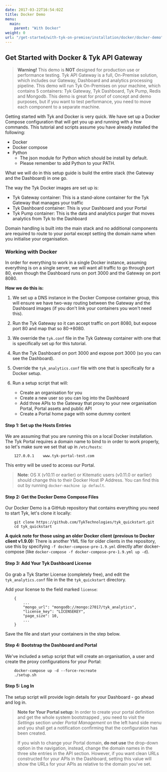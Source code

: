 ```yaml
---
date: 2017-03-22T16:54:02Z
title: Docker Demo
menu:
  main:
    parent: "With Docker"
weight: 0
url: "/get-started/with-tyk-on-premise/installation/docker/docker-demo"
---
```


## Get Started with Docker & Tyk API Gateway

> **Warning!** This demo is **NOT** designed for production use or performance testing. Tyk API Gateway is a full, On-Premise solution, which includes our  Gateway, Dashboard and analytics processing pipeline.
This demo will run Tyk On-Premises on your machine, which contains 5 containers: Tyk Gateway, Tyk Dashboard, Tyk Pump, Redis and Mongodb.
This demo is great for proof of concept and demo purposes, but if you want to test performance, you need to move each component to a separate machine.

Getting started with Tyk and Docker is very quick. We have set up a Docker Compose configuration that will get you up and running with a few commands. 
This tutorial and scripts assume you have already installed the following: 

*   Docker
*   Docker compose
*   Python
    *   The json module for Python which should be install by default.
    *   Please remember to add Python to your PATH.

What we will do in this setup guide is build the entire stack (the Gateway and the Dashboard) in one go.

The way the Tyk Docker images are set up is:

*   Tyk Gateway container: This is a stand-alone container for the Tyk Gateway that manages your traffic
*   Tyk Dashboard container: This is your Dashboard and your Portal
*   Tyk Pump container: This is the data and analytics purger that moves analytics from Tyk to the Dashboard

Domain handling is built into the main stack and no additional components are required to route to your portal except setting the domain name when you initialise your organisation.

### Working with Docker

In order for everything to work in a single Docker instance, assuming everything is on a single server, we will want all traffic to go through port 80, even though the Dashboard runs on port 3000 and the Gateway on port 8080.

**How we do this is:**

1.  We set up a DNS instance in the Docker Compose container group, this will ensure we have two-way routing between the Gateway and the Dashboard images (if you don't link your containers you won't need this).
2.  Run the Tyk Gateway so it can accept traffic on port 8080, but expose port 80 and map that so 80->8080.
3.  We override the `tyk.conf` file in the Tyk Gateway container with one that is specifically set up for this tutorial.
4.  Run the Tyk Dashboard on port 3000 and expose port 3000 (so you can see the Dashboard).
5.  Override the `tyk_analytics.conf` file with one that is specifically for a Docker setup.
6.  Run a setup script that will:
    
    *   Create an organisation for you
    *   Create a new user so you can log into the Dashboard
    *   Add three APIs to the Gateway that proxy to your new organisation Portal, Portal assets and public API
    *   Create a Portal home page with some dummy content

#### Step 1: Set up the Hosts Entries

We are assuming that you are running this on a local Docker installation. The Tyk Portal requires a domain name to bind to in order to work properly, so let's make sure we set that up in `/etc/hosts`:
```{.copyWrapper}
    127.0.0.1    www.tyk-portal-test.com
```

This entry will be used to access our Portal.

> **Note**: OS X (v10.11 or earlier) or Kitematic users (v0.11.0 or earlier) should change this to their Docker Host IP Address. You can find this out by running `docker-machine ip default`.

#### Step 2: Get the Docker Demo Compose Files

Our Docker Demo is a GitHub repository that contains everything you need to start Tyk, let's clone it locally:
```{.copyWrapper}
    git clone https://github.com/TykTechnologies/tyk_quickstart.git
    cd tyk_quickstart
```

**A quick note for those using an older Docker client (previous to Docker client v1.9.0):** There is another YML file for older clients in the repository, use this by specifying `-f docker-compose-pre-1.9.yml` directly after docker-compose (like `docker-compose -f docker-compose-pre-1.9.yml up -d`).

#### Step 3: Add Your Tyk Dashboard License

Go grab a Tyk Starter License (completely free), and edit the `tyk_analytics.conf` file in the the `tyk_quickstart` directory.

Add your license to the field marked `license`:
```{.copyWrapper}
    {
        ...
        "mongo_url": "mongodb://mongo:27017/tyk_analytics",
        "license_key": "LICENSEKEY",
        "page_size": 10,
        ...
    }
```

Save the file and start your containers in the step below.

#### Step 4: Bootstrap the Dashboard and Portal

We've included a setup script that will create an organisation, a user and create the proxy configurations for your Portal:
```{.copyWrapper}
    docker-compose up -d --force-recreate
    ./setup.sh
```

#### Step 5: Log In

The setup script will provide login details for your Dashboard - go ahead and log in.

> **Note for Your Portal setup**: In order to create your portal definition and get the whole system bootstrapped , you need to visit the *Settings* section under *Portal Management* on the left hand side menu and you shall get a notification confirming that the configuration has been created.
> 
> If you wish to change your Portal domain, **do not use** the drop-down option in the navigation, instead, change the domain names in the three site entries in the API section. However, if you want clean URLs constructed for your APIs in the Dashboard, setting this value will show the URLs for your APIs as relative to the domain you've set.

